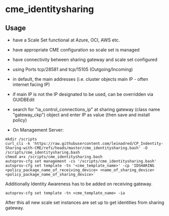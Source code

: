 # cme_identitysharing

## Usage

- have a Scale Set functional at Azure, OCI, AWS etc.
- have appropriate CME configuration so scale set is managed
- have connectivity between sharing gateway and scale set configured
 - using Ports tcp/28581 and tcp/15105 (Outgoing/Incoming)
 - in default, the main addresses (i.e. cluster objects main IP - often internet facing IP)
  - if main IP is not the IP designated to be used, can be overridden via GUIDBEdit
   - search for "ia_control_connections_ip" at sharing gateway (class name "gateway_ckp") object and enter IP as value (then save and install policy)

- On Management Server:

```
mkdir /scripts
curl_cli -k 'https://raw.githubusercontent.com/leinadred/CP_Indentity-Sharing-with-CME/refs/heads/master/cme_identitysharing.bash' -O /scripts/cme_identitysharing.bash
chmod a+x /scripts/cme_identitysharing.bash
autoprov-cfg set management -cs '/scripts/cme_identitysharing.bash'
autoprov-cfg set template -tn '<cme_template_name>' -cp 'IDSHARING <policy_package_name_of_receiving_device> <name_of_sharing_device> <policy_package_name_of_sharing_device>`
```

Additionally Identity Awareness has to be added on receiving gateway. 

```autoprov-cfg set template -tn <cme_template_name> -ia```

After this all new scale set instances are set up to get identities from sharing gateway.

